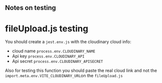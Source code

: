 

## Notes on testing

# fileUpload.js testing
You should create a `jest.env.js` with the cloudinary cloud info:
- cloud name `process.env.CLOUDINARY_NAME`
- Api key `process.env.CLOUDINARY_API`
- Api secret `process.env.CLOUDINARY_APISECRET`

Also for testing this function you should paste the real cloud link and not the `import.meta.env.VITE_CLOUDINARY_URL`on the `fileUpload.js`


